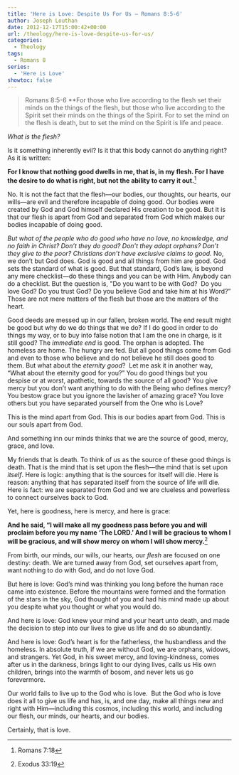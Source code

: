 ```yaml
---
title: 'Here is Love: Despite Us For Us – Romans 8:5-6'
author: Joseph Louthan
date: 2012-12-17T15:00:42+00:00
url: /theology/here-is-love-despite-us-for-us/
categories:
  - Theology
tags:
  - Romans 8
series:
  - 'Here is Love'
showtoc: false
---
```

> Romans 8:5-6 **For those who live according to the flesh set their minds on the things of the flesh, but those who live according to the Spirit set their minds on the things of the Spirit. For to set the mind on the flesh is death, but to set the mind on the Spirit is life and peace.

_What is the flesh?_

Is it something inherently evil? Is it that this body cannot do anything right? As it is written:

**For I know that nothing good dwells in me, that is, in my flesh. For I have the desire to do what is right, but not the ability to carry it out.**[^1]

No. It is not the fact that the flesh—our bodies, our thoughts, our hearts, our wills—are evil and therefore incapable of doing good. Our bodies were created by God and God himself declared His creation to be good. But it is that our flesh is apart from God and separated from God which makes our bodies incapable of doing good.

_But what of the people who do good who have no love, no knowledge, and no faith in Christ?_ _Don’t they do good? Don’t they adopt orphans? Don’t they give to the poor? Christians don’t have exclusive claims to good._ No, we don’t but God does. God is good and all things from him are good. God sets the standard of what is good. But that standard, God’s law, is beyond any mere checklist—do these things and you can be with Him. Anybody can do a checklist. But the question is, "Do you want to be with God?  Do you love God? Do you trust God? Do you believe God and take him at his Word?” Those are not mere matters of the flesh but those are the matters of the heart.

Good deeds are messed up in our fallen, broken world. The end result might be good but why do we do things that we do? If I do good in order to do things my way, or to buy into false notion that I am the one in charge, is it still good? The _immediate end_ is good. The orphan is adopted. The homeless are home. The hungry are fed. But all good things come from God and even to those who believe and do not believe he still does good to them. But what about the _eternity good_?  Let me ask it in another way, “What about the eternity good for you?” You do good things but you despise or at worst, apathetic, towards the source of all good? You give mercy but you don’t want anything to do with the Being who defines mercy? You bestow grace but you ignore the lavisher of amazing grace? You love others but you have separated yourself from the One who is Love?

This is the mind apart from God. This is our bodies apart from God. This is our souls apart from God.

And something inn our minds thinks that we are the source of good, mercy, grace, and love.

My friends that is death. To think of _us_ as the source of these good things is death. That is the mind that is set upon the flesh—the mind that is set upon _itself_. Here is logic: anything that is the sources for itself will die. Here is reason: anything that has separated itself from the source of life will die. Here is fact: we are separated from God and we are clueless and powerless to connect ourselves back to God.

Yet, here is goodness, here is mercy, and here is grace:

**And he said, “I will make all my goodness pass before you and will proclaim before you my name ‘The LORD.’ And I will be gracious to whom I will be gracious, and will show mercy on whom I will show mercy.**[^2]

From birth, our minds, our wills, our hearts, our _flesh_ are focused on one destiny: death. We are turned away from God, set ourselves apart from, want nothing to do with God, and do not love God.

But here is love: God’s mind was thinking you long before the human race came into existence. Before the mountains were formed and the formation of the stars in the sky, God thought of you and had his mind made up about you despite what you thought or what you would do.

And here is love: God knew your mind and your heart unto death, and made the decision to step into our lives to give us life and do so abundantly.

And here is love: God’s heart is for the fatherless, the husbandless and the homeless. In absolute truth, if we are without God, we are orphans, widows, and strangers. Yet God, in his sweet mercy, and loving-kindness, comes after us in the darkness, brings light to our dying lives, calls us His own children, brings into the warmth of bosom, and never lets us go forevermore.

Our world fails to live up to the God who is love.  But the God who is love does it all to give us life and has, is, and one day, make all things new and right with Him—including this cosmos, including this world, and including our flesh, our minds, our hearts, and our bodies.

Certainly, that is love.

[^1]: Romans 7:18
[^2]: Exodus 33:19
